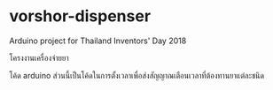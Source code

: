 # vorshor-dispenser
Arduino project for Thailand Inventors' Day 2018

โครงงานเครื่องจ่ายยา

โค้ด arduino ส่วนนี้เป็นโค้ดในการตั้งเวลาเพื่อส่งสัญญาณเตือนเวลาที่ต้องทานยาแต่ละชนิด
